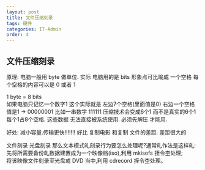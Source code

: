```yaml
---
layout: post
title: 文件压缩刻录
tags: 硬件
categories: IT-Admin
order: 4
---
```



## 文件压缩刻录
原理:
电脑一般用 byte 做单位.
实际 电脑用的是 bits   形象点可比喻成 一个空格  每个空格的内容可以是 0 或者 1

1 byte = 8 bits  
如果电脑只记忆一个数字1     这个实际就是 左边7个空格(里面值是0) 右边一个空格值是1  → 00000001
比如一串数字 111111 压缩技术会变成6个1 而不是真实的6个1每个1占8个空格.
这些数据 无法直接被系统使用. 必须先解压 才能用.

好处: 减小容量.传输更快!!!!!!!   好比 复制电影 和复制 文件的差距.  差距很大的



文件刻录
 光盘刻录
那么文本模式癿刻录行为要怎么处理呢?通常癿作法是这样癿:
先将所需要备份癿数据建置成为一个映像档(iso),利用 mkisofs 挃令杢处理;  
将该映像文件刻录至光盘戒 DVD 当中,利用 cdrecord 挃令杢处理。  
